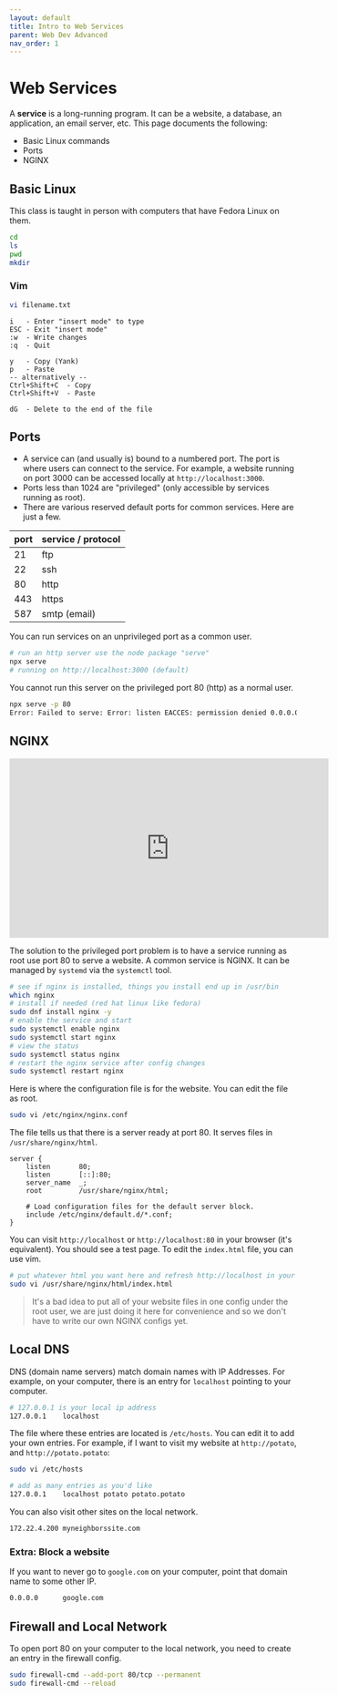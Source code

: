 ```yaml
---
layout: default
title: Intro to Web Services
parent: Web Dev Advanced
nav_order: 1
---
```


# Web Services

A **service** is a long-running program. It can be a website, a database, an application, an email server, etc. This page documents the following:

- Basic Linux commands
- Ports
- NGINX

## Basic Linux

This class is taught in person with computers that have Fedora Linux on them.

```bash
cd
ls
pwd
mkdir
```

### Vim

```bash
vi filename.txt
```

```
i   - Enter "insert mode" to type
ESC - Exit "insert mode"
:w  - Write changes
:q  - Quit

y   - Copy (Yank)
p   - Paste
-- alternatively --
Ctrl+Shift+C  - Copy
Ctrl+Shift+V  - Paste

dG  - Delete to the end of the file
```

## Ports

- A service can (and usually is) bound to a numbered port. The port is where users can connect to the service. For example, a website running on port 3000 can be accessed locally at `http://localhost:3000`.
- Ports less than 1024 are "privileged" (only accessible by services running as root).
- There are various reserved default ports for common services. Here are just a few.

| port | service / protocol |
|---|---|
| 21 | ftp |
| 22 | ssh |
| 80 | http |
| 443 | https |
| 587 | smtp (email) |

You can run services on an unprivileged port as a common user.

```bash
# run an http server use the node package "serve"
npx serve
# running on http://localhost:3000 (default)
```

You cannot run this server on the privileged port 80 (http) as a normal user.

```bash
npx serve -p 80
Error: Failed to serve: Error: listen EACCES: permission denied 0.0.0.0:80
```

## NGINX

<iframe width="560" height="315" src="https://www.youtube-nocookie.com/embed/JKxlsvZXG7c?si=Ken_OTSae-m9NgkG" title="YouTube video player" frameborder="0" allow="accelerometer; autoplay; clipboard-write; encrypted-media; gyroscope; picture-in-picture; web-share" referrerpolicy="strict-origin-when-cross-origin" allowfullscreen></iframe>

The solution to the privileged port problem is to have a service running as root use port 80 to serve a website. A common service is NGINX. It can be managed by `systemd` via the `systemctl` tool.

```bash
# see if nginx is installed, things you install end up in /usr/bin
which nginx
# install if needed (red hat linux like fedora)
sudo dnf install nginx -y
# enable the service and start
sudo systemctl enable nginx
sudo systemctl start nginx
# view the status
sudo systemctl status nginx
# restart the nginx service after config changes
sudo systemctl restart nginx
```

Here is where the configuration file is for the website. You can edit the file as root.

```bash
sudo vi /etc/nginx/nginx.conf
```

The file tells us that there is a server ready at port 80. It serves files in `/usr/share/nginx/html`.

```nginx
server {
    listen       80;
    listen       [::]:80;
    server_name  _;
    root         /usr/share/nginx/html;

    # Load configuration files for the default server block.
    include /etc/nginx/default.d/*.conf;
}
```

You can visit `http://localhost` or `http://localhost:80` in your browser (it's equivalent). You should see a test page. To edit the `index.html` file, you can use vim.

```bash
# put whatever html you want here and refresh http://localhost in your browser
sudo vi /usr/share/nginx/html/index.html
```

> It's a bad idea to put all of your website files in one config under the root user, we are just doing it here for convenience and so we don't have to write our own NGINX configs yet.

## Local DNS

DNS (domain name servers) match domain names with IP Addresses. For example, on your computer, there is an entry for `localhost` pointing to your computer.

```bash
# 127.0.0.1 is your local ip address
127.0.0.1    localhost
```

The file where these entries are located is `/etc/hosts`. You can edit it to add your own entries. For example, if I want to visit my website at `http://potato`, and `http://potato.potato`:

```bash
sudo vi /etc/hosts
```

```bash
# add as many entries as you'd like
127.0.0.1    localhost potato potato.potato
```

You can also visit other sites on the local network.

```bash
172.22.4.200 myneighborssite.com
```

### Extra: Block a website

If you want to never go to `google.com` on your computer, point that domain name to some other IP.

```bash
0.0.0.0      google.com
```

## Firewall and Local Network

To open port 80 on your computer to the local network, you need to create an entry in the firewall config.

```bash
sudo firewall-cmd --add-port 80/tcp --permanent
sudo firewall-cmd --reload
```

